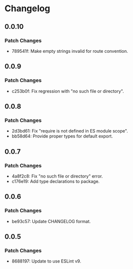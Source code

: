 # Changelog

## 0.0.10

### Patch Changes

- 789541f: Make empty strings invalid for route convention.

## 0.0.9

### Patch Changes

- c253b0f: Fix regression with "no such file or directory".

## 0.0.8

### Patch Changes

- 2d3bd61: Fix "require is not defined in ES module scope".
- bb58d64: Provide proper types for default export.

## 0.0.7

### Patch Changes

- 4a8f2c8: Fix "no such file or directory" error.
- c176e19: Add type declarations to package.

## 0.0.6

### Patch Changes

- be93c57: Update CHANGELOG format.

## 0.0.5

### Patch Changes

- 8688197: Update to use ESLint v9.
